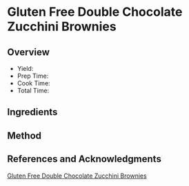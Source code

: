 # Gluten Free Double Chocolate Zucchini Brownies

## Overview

- Yield:
- Prep Time:
- Cook Time:
- Total Time:

## Ingredients


## Method



## References and Acknowledgments

[Gluten Free Double Chocolate Zucchini Brownies](http://diethood.com/gluten-free-double-chocolate-zucchini-brownies/)
